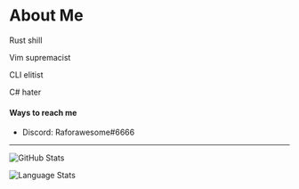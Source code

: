 # About Me
Rust shill

Vim supremacist

CLI elitist

C# hater

#### Ways to reach me
- Discord: Raforawesome#6666

---


![GitHub Stats](https://github-readme-stats-raforawesome.vercel.app/api?username=Raforawesome&count_private=true&show_icons=true&theme=onedark)

![Language Stats](https://github-readme-stats-raforawesome.vercel.app/api/top-langs/?username=Raforawesome&layout=compact)

